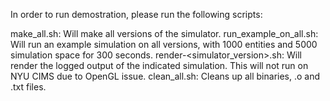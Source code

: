 In order to run demostration, please run the following scripts:

make_all.sh:
	Will make all versions of the simulator.
run_example_on_all.sh:
	Will run an example simulation on all versions, with 1000 entities and 5000 simulation space for 300 seconds.
render-<simulator_version>.sh:
	Will render the logged output of the indicated simulation.
	This will not run on NYU CIMS due to OpenGL issue.
clean_all.sh:
	Cleans up all binaries, .o  and .txt files.
